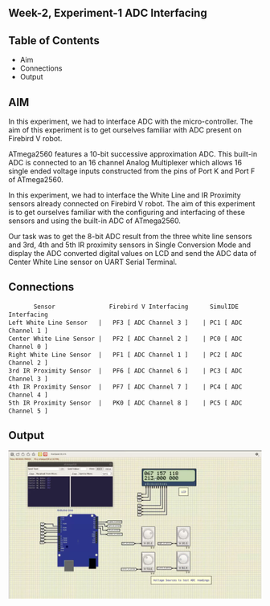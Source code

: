 
## Week-2, Experiment-1 ADC Interfacing
## Table of Contents
- Aim
- Connections
- Output

## AIM
In this experiment, we had to interface ADC with the micro-controller. The aim of this experiment is to get ourselves familiar with ADC present on Firebird V robot.

ATmega2560 features a 10-bit successive approximation ADC. This built-in ADC is connected to an 16 channel Analog Multiplexer which allows 16 single ended voltage inputs constructed from the pins of Port K and Port F of ATmega2560.

In this experiment, we had to interface the White Line and IR Proximity sensors already connected on Firebird V robot. The aim of this experiment is to get ourselves familiar with the configuring and interfacing of these sensors and using the built-in ADC of ATmega2560.

Our task was to get the 8-bit ADC result from the three white line sensors and 3rd, 4th and 5th IR proximity sensors in Single Conversion Mode and display the ADC converted digital values on LCD and send the ADC data of Center White Line sensor on UART Serial Terminal.
## Connections


           Sensor	            Firebird V Interfacing	    SimulIDE Interfacing
    Left White Line Sensor   |	 PF3 [ ADC Channel 3 ]    |	PC1 [ ADC Channel 1 ]
    Center White Line Sensor |	 PF2 [ ADC Channel 2 ]    |	PC0 [ ADC Channel 0 ]
    Right White Line Sensor  |	 PF1 [ ADC Channel 1 ]    |	PC2 [ ADC Channel 2 ]
    3rd IR Proximity Sensor  |	 PF6 [ ADC Channel 6 ]    |	PC3 [ ADC Channel 3 ]
    4th IR Proximity Sensor  |	 PF7 [ ADC Channel 7 ]    |	PC4 [ ADC Channel 4 ]
    5th IR Proximity Sensor  |	 PK0 [ ADC Channel 8 ]    |	PC5 [ ADC Channel 5 ]







## Output

![](https://github.com/TejasARathod/MOOC-e-YANTRA/blob/ce2bb022a1acc2593629357d16aaaf2021cd47ea/Week2/Exp1/Screenshot%202022-06-03%20201342.png)



